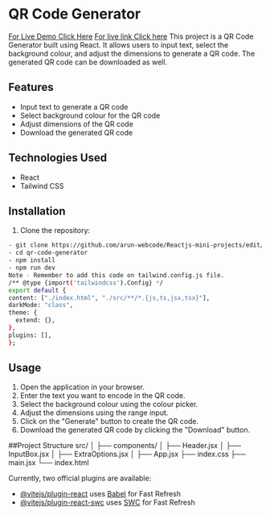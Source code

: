 # QR Code Generator

<a href="https://qr-generator-webcode.netlify.app/">For Live Demo Click Here</a>
<a href = "https://qr-generator-webcode.netlify.app/" >For live link Click here</a> 
This project is a QR Code Generator built using React. It allows users to input text, select the background colour, and adjust the dimensions to generate a QR code. The generated QR code can be downloaded as well.

## Features

- Input text to generate a QR code
- Select background colour for the QR code
- Adjust dimensions of the QR code
- Download the generated QR code

## Technologies Used

- React
- Tailwind CSS

## Installation

1. Clone the repository:

```bash
- git clone https://github.com/arun-webcode/Reactjs-mini-projects/edit/main/01-qrcode-gen
- cd qr-code-generator
- npm install
- npm run dev
Note - Remember to add this code on tailwind.config.js file.
/** @type {import('tailwindcss').Config} */
export default {
content: ["./index.html", "./src/**/*.{js,ts,jsx,tsx}"],
darkMode: "class",
theme: {
  extend: {},
},
plugins: [],
};
```

## Usage

1. Open the application in your browser.
2. Enter the text you want to encode in the QR code.
3. Select the background colour using the colour picker.
4. Adjust the dimensions using the range input.
5. Click on the "Generate" button to create the QR code.
6. Download the generated QR code by clicking the "Download" button.

##Project Structure
src/
│
├── components/
│ ├── Header.jsx
│ ├── InputBox.jsx
│ ├── ExtraOptions.jsx
│
├── App.jsx
├── index.css
├── main.jsx
└── index.html

Currently, two official plugins are available:

- [@vitejs/plugin-react](https://github.com/vitejs/vite-plugin-react/blob/main/packages/plugin-react/README.md) uses [Babel](https://babeljs.io/) for Fast Refresh
- [@vitejs/plugin-react-swc](https://github.com/vitejs/vite-plugin-react-swc) uses [SWC](https://swc.rs/) for Fast Refresh

